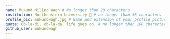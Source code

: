 ```yaml
---
name: Mukund Milind Wagh # No longer than 28 characters
institution: Northeastern University 🚩 # no longer than 58 characters
profile_pic: mukundwagh.jpg # Name and extension of your profile picture(ex. mona.png) The picture must be squared and 544px on width and height.
quote: Ob-la-di, ob-la-da, life goes on. # no longer than 100 characters, avoid using quotes(") to guarantee the format remains the same.
github_user: mukundwagh
---
```

